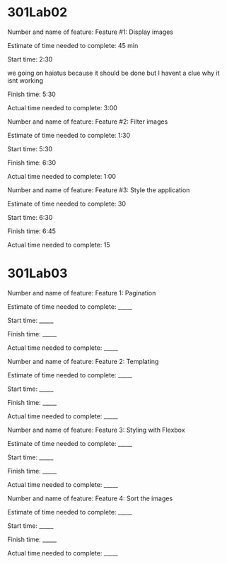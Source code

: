 # 301Lab02

Number and name of feature: Feature #1: Display images

Estimate of time needed to complete: 45 min

Start time: 2:30

we going on haiatus because it should be done but I havent a clue why it isnt working

Finish time: 5:30

Actual time needed to complete: 3:00


Number and name of feature: Feature #2: Filter images

Estimate of time needed to complete: 1:30

Start time: 5:30

Finish time: 6:30

Actual time needed to complete: 1:00


Number and name of feature: Feature #3: Style the application

Estimate of time needed to complete: 30

Start time: 6:30

Finish time: 6:45

Actual time needed to complete: 15

# 301Lab03

Number and name of feature: Feature 1: Pagination

Estimate of time needed to complete: _____

Start time: _____

Finish time: _____

Actual time needed to complete: _____


Number and name of feature: Feature 2: Templating

Estimate of time needed to complete: _____

Start time: _____

Finish time: _____

Actual time needed to complete: _____


Number and name of feature: Feature 3: Styling with Flexbox

Estimate of time needed to complete: _____

Start time: _____

Finish time: _____

Actual time needed to complete: _____


Number and name of feature: Feature 4: Sort the images

Estimate of time needed to complete: _____

Start time: _____

Finish time: _____

Actual time needed to complete: _____